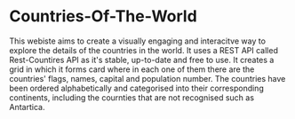 # Countries-Of-The-World
This webiste aims to create a visually engaging and interacitve way to explore the details of the countries in the world. It uses a REST API called Rest-Countires API as it's stable, up-to-date and free to use. It creates a grid in which it forms card where in each one of them there are the countries' flags, names, capital and population number. The countries have been ordered alphabetically and categorised into their corresponding continents, including the cournties that are not recognised such as Antartica.
